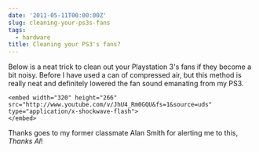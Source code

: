 ```yaml
---
date: '2011-05-11T00:00:00Z'
slug: cleaning-your-ps3s-fans
tags:
  - hardware
title: Cleaning your PS3's fans?
---
```


Below is a neat trick to clean out your Playstation 3's fans if they become a
bit noisy. Before I have used a can of compressed air, but this method is really
neat and definitely lowered the fan sound emanating from my PS3.

<object class="BLOGGER-youtube-video" classid="clsid:D27CDB6E-AE6D-11cf-96B8-444553540000" codebase="http://download.macromedia.com/pub/shockwave/cabs/flash/swflash.cab#version=6,0,40,0" data-thumbnail-src="http://1.gvt0.com/vi/JhU4_Rm0GQU/0.jpg" height="266" width="320">
	<param name="movie" value="http://www.youtube.com/v/JhU4_Rm0GQU&fs=1&source=uds" />
	<param name="bgcolor" value="#FFFFFF" />
	
	<embed width="320" height="266" src="http://www.youtube.com/v/JhU4_Rm0GQU&fs=1&source=uds" type="application/x-shockwave-flash">
	</embed>
</object>

Thanks goes to my former classmate Alan Smith for alerting me to this, _Thanks
Al_!
